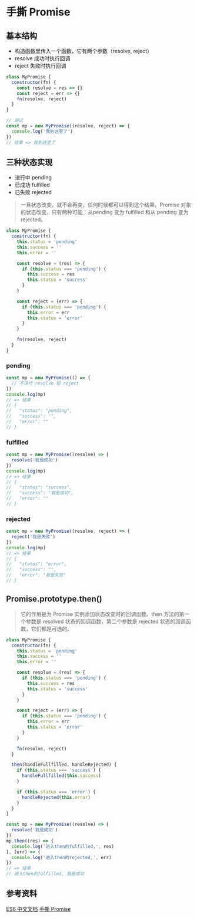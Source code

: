 # 手撕 Promise
## 基本结构

+ 构造函数里传入一个函数，它有两个参数（resolve, reject）
+ resolve 成功时执行回调
+ reject 失败时执行回调
  
```js
class MyPromise {
  constructor(fn) {
    const resolve = res => {}
    const reject = err => {}
    fn(resolve, reject)
  }
}

// 测试
const mp = new MyPromise((resolve, reject) => {
  console.log('我到这里了')
})
// 结果 => 我到这里了
```

## 三种状态实现

+ 进行中 pending
+ 已成功 fulfilled
+ 已失败 rejected

> 一旦状态改变，就不会再变，任何时候都可以得到这个结果。Promise 对象的状态改变，只有两种可能：从pending 变为 fulfilled 和从 pending 变为 rejected。

```js
class MyPromise {
  constructor(fn) {
    this.status = 'pending'
    this.success = ''
    this.error = ''

    const resolve = (res) => {
      if (this.status === 'pending') {
        this.success = res
        this.status = 'success'
      }
    }

    const reject = (err) => {
      if (this.status === 'pending') {
        this.error = err
        this.status = 'error'
      }
    }

    fn(resolve, reject)
  }
}
```

### pending
```js
const mp = new MyPromise(() => {
  // 不进行 resolve 和 reject
})
console.log(mp)
// => 结果
// {
//   "status": "pending",
//   "success": "",
//   "error": ""
// }
```

### fulfilled
```js
const mp = new MyPromise((resolve) => {
  resolve('我是成功')
})
console.log(mp)
// => 结果
// {
//   "status": "success",
//   "success": "我是成功",
//   "error": ""
// }
```

### rejected
```js
const mp = new MyPromise((resolve, reject) => {
  reject('我是失败')
})
console.log(mp)
// => 结果
// {
//   "status": "error",
//   "success": "",
//   "error": "我是失败"
// }
```

## Promise.prototype.then()

> 它的作用是为 Promise 实例添加状态改变时的回调函数。then 方法的第一个参数是 resolved 状态的回调函数，第二个参数是 rejected 状态的回调函数，它们都是可选的。

```js
class MyPromise {
  constructor(fn) {
    this.status = 'pending'
    this.success = ''
    this.error = ''

    const resolve = (res) => {
      if (this.status === 'pending') {
        this.success = res
        this.status = 'success'
      }
    }

    const reject = (err) => {
      if (this.status === 'pending') {
        this.error = err
        this.status = 'error'
      }
    }

    fn(resolve, reject)
  }

  then(handleFullfilled, handleRejected) {
    if (this.status === 'success') {
      handleFullfilled(this.success)
    }

    if (this.status === 'error') {
      handleRejected(this.error)
    }
  }
}

const mp = new MyPromise((resolve) => {
  resolve('我是成功')
})
mp.then((res) => {
  console.log('进入then的fulfilled,', res)
}, (err) => {
  console.log('进入then的rejected,', err)
})
// => 结果
// 进入then的fulfilled, 我是成功
```

## 参考资料

[ES6 中文文档](https://es6.ruanyifeng.com/#docs/promise)
[手撕 Promise](https://juejin.cn/post/6845166891061739528)